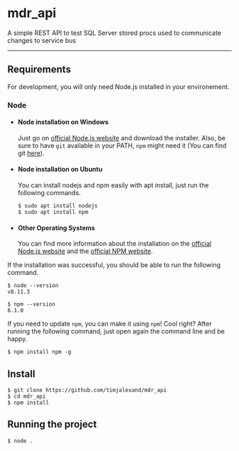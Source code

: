 # mdr_api

A simple REST API to test SQL Server stored procs used to communicate changes to service bus

---

## Requirements

For development, you will only need Node.js installed in your environement.

### Node

- #### Node installation on Windows

  Just go on [official Node.js website](https://nodejs.org/) and download the installer.
  Also, be sure to have `git` available in your PATH, `npm` might need it (You can find git [here](https://git-scm.com/)).

- #### Node installation on Ubuntu

  You can install nodejs and npm easily with apt install, just run the following commands.

      $ sudo apt install nodejs
      $ sudo apt install npm

- #### Other Operating Systems
  You can find more information about the installation on the [official Node.js website](https://nodejs.org/) and the [official NPM website](https://npmjs.org/).

If the installation was successful, you should be able to run the following command.

    $ node --version
    v8.11.3

    $ npm --version
    6.1.0

If you need to update `npm`, you can make it using `npm`! Cool right? After running the following command, just open again the command line and be happy.

    $ npm install npm -g

###

## Install

    $ git clone https://github.com/timjalexand/mdr_api
    $ cd mdr_api
    $ npm install

## Running the project

    $ node .
